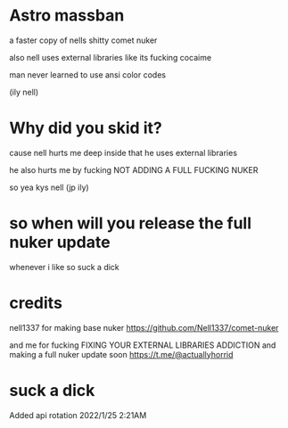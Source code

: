 # Astro massban
a faster copy of nells shitty comet nuker

also nell uses external libraries like its fucking cocaime

man never learned to use ansi color codes

(ily nell)
# Why did you skid it?
cause nell hurts me deep inside that he uses external libraries

he also hurts me by fucking NOT ADDING A FULL FUCKING NUKER

so yea kys nell (jp ily)
# so when will you release the full nuker update
whenever i like so suck a dick
# credits
nell1337 for making base nuker
https://github.com/Nell1337/comet-nuker

and me for fucking FIXING YOUR EXTERNAL LIBRARIES ADDICTION
and making a full nuker update soon
https://t.me/@actuallyhorrid
# suck a dick
Added api rotation 2022/1/25 2:21AM
